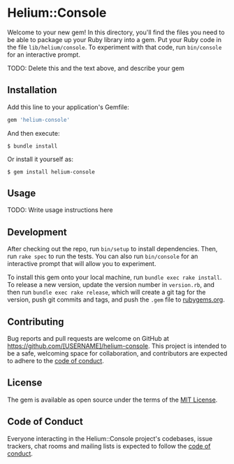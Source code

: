 # Helium::Console

Welcome to your new gem! In this directory, you'll find the files you need to be able to package up your Ruby library into a gem. Put your Ruby code in the file `lib/helium/console`. To experiment with that code, run `bin/console` for an interactive prompt.

TODO: Delete this and the text above, and describe your gem

## Installation

Add this line to your application's Gemfile:

```ruby
gem 'helium-console'
```

And then execute:

    $ bundle install

Or install it yourself as:

    $ gem install helium-console

## Usage

TODO: Write usage instructions here

## Development

After checking out the repo, run `bin/setup` to install dependencies. Then, run `rake spec` to run the tests. You can also run `bin/console` for an interactive prompt that will allow you to experiment.

To install this gem onto your local machine, run `bundle exec rake install`. To release a new version, update the version number in `version.rb`, and then run `bundle exec rake release`, which will create a git tag for the version, push git commits and tags, and push the `.gem` file to [rubygems.org](https://rubygems.org).

## Contributing

Bug reports and pull requests are welcome on GitHub at https://github.com/[USERNAME]/helium-console. This project is intended to be a safe, welcoming space for collaboration, and contributors are expected to adhere to the [code of conduct](https://github.com/[USERNAME]/helium-console/blob/master/CODE_OF_CONDUCT.md).


## License

The gem is available as open source under the terms of the [MIT License](https://opensource.org/licenses/MIT).

## Code of Conduct

Everyone interacting in the Helium::Console project's codebases, issue trackers, chat rooms and mailing lists is expected to follow the [code of conduct](https://github.com/[USERNAME]/helium-console/blob/master/CODE_OF_CONDUCT.md).
